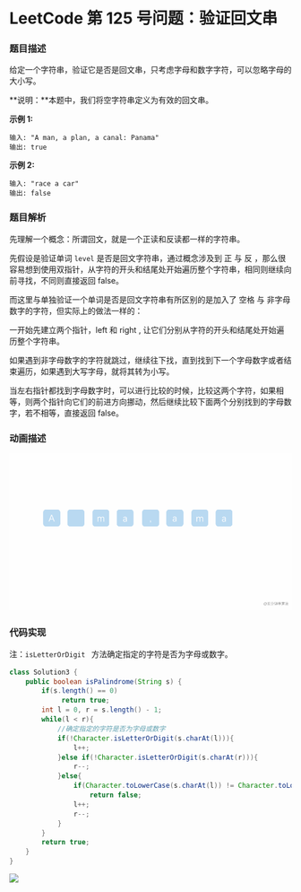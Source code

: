 # LeetCode 第 125 号问题：验证回文串

### 题目描述

给定一个字符串，验证它是否是回文串，只考虑字母和数字字符，可以忽略字母的大小写。

**说明：**本题中，我们将空字符串定义为有效的回文串。

**示例 1:**

```
输入: "A man, a plan, a canal: Panama"
输出: true
```

**示例 2:**

```
输入: "race a car"
输出: false
```

### 题目解析

先理解一个概念：所谓回文，就是一个正读和反读都一样的字符串。

先假设是验证单词 `level` 是否是回文字符串，通过概念涉及到 正 与 反 ，那么很容易想到使用双指针，从字符的开头和结尾处开始遍历整个字符串，相同则继续向前寻找，不同则直接返回 false。

而这里与单独验证一个单词是否是回文字符串有所区别的是加入了 空格 与 非字母数字的字符，但实际上的做法一样的：

一开始先建立两个指针，left 和 right , 让它们分别从字符的开头和结尾处开始遍历整个字符串。

如果遇到非字母数字的字符就跳过，继续往下找，直到找到下一个字母数字或者结束遍历，如果遇到大写字母，就将其转为小写。

当左右指针都找到字母数字时，可以进行比较的时候，比较这两个字符，如果相等，则两个指针向它们的前进方向挪动，然后继续比较下面两个分别找到的字母数字，若不相等，直接返回 false。

### 动画描述

![](../Animation/animation.gif)

### 代码实现

注：`isLetterOrDigit ` 方法确定指定的字符是否为字母或数字。

```java
class Solution3 {
    public boolean isPalindrome(String s) {
        if(s.length() == 0)
             return true;
        int l = 0, r = s.length() - 1;
        while(l < r){
            //确定指定的字符是否为字母或数字
            if(!Character.isLetterOrDigit(s.charAt(l))){
                l++;
            }else if(!Character.isLetterOrDigit(s.charAt(r))){
                r--;
            }else{
                if(Character.toLowerCase(s.charAt(l)) != Character.toLowerCase(s.charAt(r)))
                    return false;
                l++;
                r--;
            } 
        }
        return true;
    }
}

```

![](../../Pictures/qrcode.jpg)